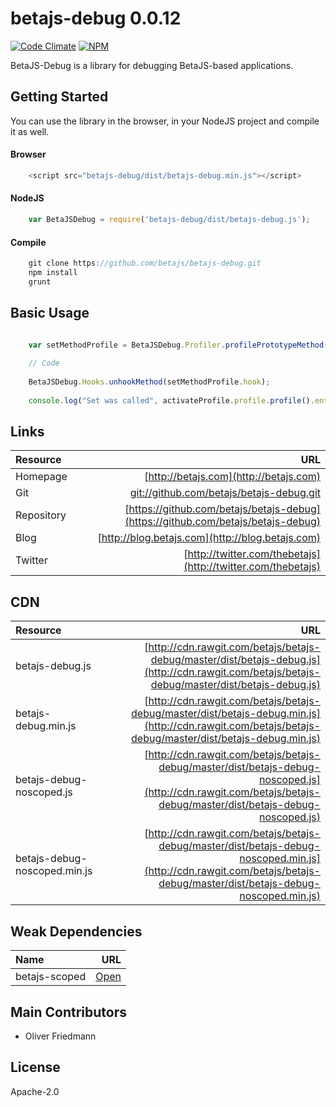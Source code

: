 # betajs-debug 0.0.12
[![Code Climate](https://codeclimate.com/github/betajs/betajs-debug/badges/gpa.svg)](https://codeclimate.com/github/betajs/betajs-debug)
[![NPM](https://img.shields.io/npm/v/betajs-debug.svg?style=flat)](https://www.npmjs.com/package/betajs-debug)


BetaJS-Debug is a library for debugging BetaJS-based applications.



## Getting Started


You can use the library in the browser, in your NodeJS project and compile it as well.

#### Browser

```javascript
	<script src="betajs-debug/dist/betajs-debug.min.js"></script>
``` 

#### NodeJS

```javascript
	var BetaJSDebug = require('betajs-debug/dist/betajs-debug.js');
```

#### Compile

```javascript
	git clone https://github.com/betajs/betajs-debug.git
	npm install
	grunt
```



## Basic Usage


```js

	var setMethodProfile = BetaJSDebug.Profiler.profilePrototypeMethod("set", BetaJS.Properties.Properties); 
	
    // Code
    
    BetaJSDebug.Hooks.unhookMethod(setMethodProfile.hook);
    
    console.log("Set was called", activateProfile.profile.profile().enterCount, "times.");

```



## Links
| Resource   | URL |
| :--------- | --: |
| Homepage   | [http://betajs.com](http://betajs.com) |
| Git        | [git://github.com/betajs/betajs-debug.git](git://github.com/betajs/betajs-debug.git) |
| Repository | [https://github.com/betajs/betajs-debug](https://github.com/betajs/betajs-debug) |
| Blog       | [http://blog.betajs.com](http://blog.betajs.com) | 
| Twitter    | [http://twitter.com/thebetajs](http://twitter.com/thebetajs) | 
 




## CDN
| Resource | URL |
| :----- | -------: |
| betajs-debug.js | [http://cdn.rawgit.com/betajs/betajs-debug/master/dist/betajs-debug.js](http://cdn.rawgit.com/betajs/betajs-debug/master/dist/betajs-debug.js) |
| betajs-debug.min.js | [http://cdn.rawgit.com/betajs/betajs-debug/master/dist/betajs-debug.min.js](http://cdn.rawgit.com/betajs/betajs-debug/master/dist/betajs-debug.min.js) |
| betajs-debug-noscoped.js | [http://cdn.rawgit.com/betajs/betajs-debug/master/dist/betajs-debug-noscoped.js](http://cdn.rawgit.com/betajs/betajs-debug/master/dist/betajs-debug-noscoped.js) |
| betajs-debug-noscoped.min.js | [http://cdn.rawgit.com/betajs/betajs-debug/master/dist/betajs-debug-noscoped.min.js](http://cdn.rawgit.com/betajs/betajs-debug/master/dist/betajs-debug-noscoped.min.js) |




## Weak Dependencies
| Name | URL |
| :----- | -------: |
| betajs-scoped | [Open](https://github.com/betajs/betajs-scoped) |


## Main Contributors

- Oliver Friedmann

## License

Apache-2.0







